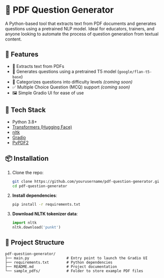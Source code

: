 # 📘 PDF Question Generator

A Python-based tool that extracts text from PDF documents and generates questions using a pretrained NLP model. Ideal for educators, trainers, and anyone looking to automate the process of question generation from textual content.

## 🚀 Features

- 📄 Extracts text from PDFs
- 🤖 Generates questions using a pretrained T5 model (`google/flan-t5-base`)
- 🧠 Categorizes questions into difficulty levels *(coming soon)*
- ✅ Multiple Choice Question (MCQ) support *(coming soon)*
- 🖼️ Simple Gradio UI for ease of use

## 🧰 Tech Stack

- Python 3.8+
- [Transformers (Hugging Face)](https://huggingface.co/transformers/)
- [nltk](https://www.nltk.org/)
- [Gradio](https://gradio.app/)
- [PyPDF2](https://pythonhosted.org/PyPDF2/)

## 📦 Installation

1. Clone the repo:
   ```bash
   git clone https://github.com/yourusername/pdf-question-generator.git
   cd pdf-question-generator

2. **Install dependencies**:

   ```bash
   pip install -r requirements.txt
   ```

3. **Download NLTK tokenizer data**:

   ```python
   import nltk
   nltk.download('punkt')
   ```


## 📁 Project Structure

```text
pdf-question-generator/
├── main.py                 # Entry point to launch the Gradio UI
├── requirements.txt        # Python dependencies
├── README.md               # Project documentation
└── sample_pdfs/            # Folder to store example PDF files
